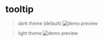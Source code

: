 # tooltip
> dark theme (default)
![demo preview](https://github.com/shulkme/select/blob/master/theme-dark.png)

> light theme
![demo preview](https://github.com/shulkme/select/blob/master/theme-light.png)
